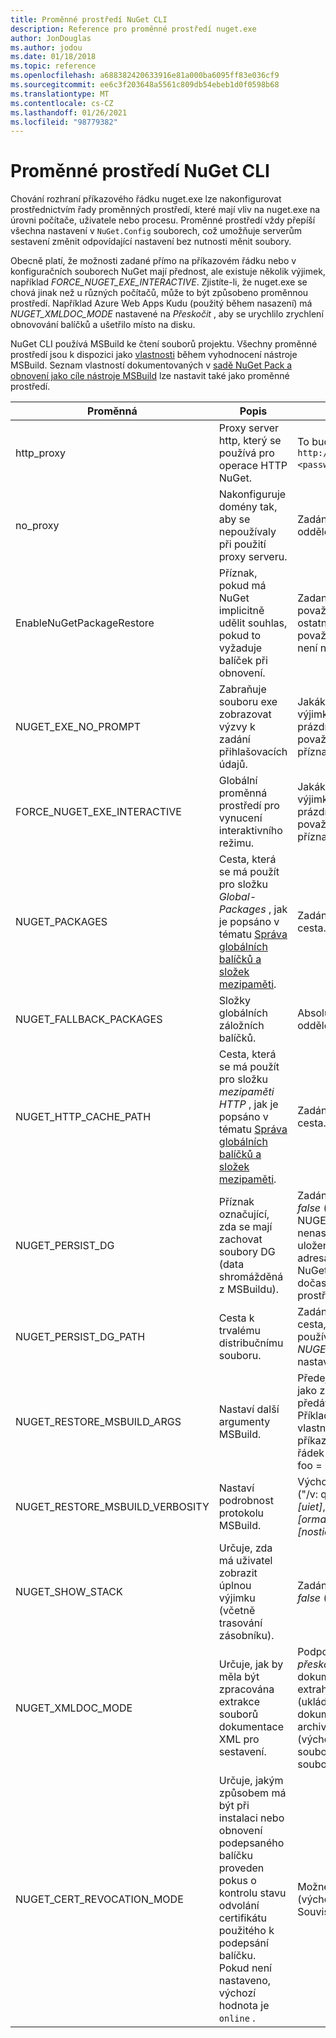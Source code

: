 ```yaml
---
title: Proměnné prostředí NuGet CLI
description: Reference pro proměnné prostředí nuget.exe
author: JonDouglas
ms.author: jodou
ms.date: 01/18/2018
ms.topic: reference
ms.openlocfilehash: a688382420633916e81a000ba6095ff83e036cf9
ms.sourcegitcommit: ee6c3f203648a5561c809db54ebeb1d0f0598b68
ms.translationtype: MT
ms.contentlocale: cs-CZ
ms.lasthandoff: 01/26/2021
ms.locfileid: "98779382"
---
```

# <a name="nuget-cli-environment-variables"></a>Proměnné prostředí NuGet CLI

Chování rozhraní příkazového řádku nuget.exe lze nakonfigurovat prostřednictvím řady proměnných prostředí, které mají vliv na nuget.exe na úrovni počítače, uživatele nebo procesu. Proměnné prostředí vždy přepíší všechna nastavení v `NuGet.Config` souborech, což umožňuje serverům sestavení změnit odpovídající nastavení bez nutnosti měnit soubory.

Obecně platí, že možnosti zadané přímo na příkazovém řádku nebo v konfiguračních souborech NuGet mají přednost, ale existuje několik výjimek, například *FORCE_NUGET_EXE_INTERACTIVE*. Zjistíte-li, že nuget.exe se chová jinak než u různých počítačů, může to být způsobeno proměnnou prostředí. Například Azure Web Apps Kudu (použitý během nasazení) má *NUGET_XMLDOC_MODE* nastavené na *Přeskočit* , aby se urychlilo zrychlení obnovování balíčků a ušetřilo místo na disku.

NuGet CLI používá MSBuild ke čtení souborů projektu. Všechny proměnné prostředí jsou k dispozici jako [vlastnosti](/visualstudio/msbuild/msbuild-command-line-reference) během vyhodnocení nástroje MSBuild.
Seznam vlastností dokumentovaných v [sadě NuGet Pack a obnovení jako cíle nástroje MSBuild](../msbuild-targets.md#restore-properties) lze nastavit také jako proměnné prostředí.

| Proměnná | Popis | Poznámky |
| --- | --- | --- |
| http_proxy | Proxy server http, který se používá pro operace HTTP NuGet. | To bude určeno jako `http://<username>:<password>@proxy.com` . |
| no_proxy | Nakonfiguruje domény tak, aby se nepoužívaly při použití proxy serveru. | Zadáno jako domény oddělené čárkou (,). |
| EnableNuGetPackageRestore | Příznak, pokud má NuGet implicitně udělit souhlas, pokud to vyžaduje balíček při obnovení. | Zadaný příznak se považuje za *true* nebo *1*, ostatní hodnota se považuje za příznak, že není nastavená. |
| NUGET_EXE_NO_PROMPT | Zabraňuje souboru exe zobrazovat výzvy k zadání přihlašovacích údajů. | Jakákoli hodnota s výjimkou null nebo prázdného řetězce bude považována za nastavenou příznakem/true. |
| FORCE_NUGET_EXE_INTERACTIVE | Globální proměnná prostředí pro vynucení interaktivního režimu. | Jakákoli hodnota s výjimkou null nebo prázdného řetězce bude považována za nastavenou příznakem/true. |
| NUGET_PACKAGES | Cesta, která se má použít pro složku *Global-Packages* , jak je popsáno v tématu [Správa globálních balíčků a složek mezipaměti](../../consume-packages/managing-the-global-packages-and-cache-folders.md). | Zadáno jako absolutní cesta. |
| NUGET_FALLBACK_PACKAGES | Složky globálních záložních balíčků. | Absolutní cesty ke složkám oddělené středníkem (;). |
| NUGET_HTTP_CACHE_PATH | Cesta, která se má použít pro složku *mezipaměti HTTP* , jak je popsáno v tématu [Správa globálních balíčků a složek mezipaměti](../../consume-packages/managing-the-global-packages-and-cache-folders.md). | Zadáno jako absolutní cesta. |
| NUGET_PERSIST_DG | Příznak označující, zda se mají zachovat soubory DG (data shromážděná z MSBuildu). | Zadáno jako *true* nebo *false* (výchozí), pokud NUGET_PERSIST_DG_PATH nenastavena, budou uloženy do dočasného adresáře (složka NuGetScratch v aktuálním dočasném adresáři prostředí). |
| NUGET_PERSIST_DG_PATH | Cesta k trvalému distribučnímu souboru. | Zadáno jako absolutní cesta, tato možnost se používá pouze v případě, *NUGET_PERSIST_DG* je nastavena na hodnotu true. |
| NUGET_RESTORE_MSBUILD_ARGS | Nastaví další argumenty MSBuild. | Předejte argumenty stejné jako způsob, jak byste je předávali msbuild.exe. Příkladem nastavení vlastnosti projektu foo z příkazového řádku na řádek hodnoty by byl/p: foo = bar. |
| NUGET_RESTORE_MSBUILD_VERBOSITY | Nastaví podrobnost protokolu MSBuild. | Výchozí hodnota je *tichá* ("/v: q"). Možné hodnoty *q [uiet]*, *m [inimal]*, *n [ormal]*, *d [etailed]* a *diag [nostic]*. |
| NUGET_SHOW_STACK | Určuje, zda má uživatel zobrazit úplnou výjimku (včetně trasování zásobníku). | Zadáno jako *true* nebo *false* (výchozí). |
| NUGET_XMLDOC_MODE | Určuje, jak by měla být zpracována extrakce souborů dokumentace XML pro sestavení. | Podporované režimy jsou *přeskočeny* (soubory dokumentace XML nejsou extrahovány), *komprimují* (ukládají soubory dokumentů XML jako archiv zip) nebo *žádné* (výchozí, považujte soubory doc XML za běžné soubory). |
| NUGET_CERT_REVOCATION_MODE | Určuje, jakým způsobem má být při instalaci nebo obnovení podepsaného balíčku proveden pokus o kontrolu stavu odvolání certifikátu použitého k podepsání balíčku. Pokud není nastaveno, výchozí hodnota je `online` .| Možné hodnoty jsou *online* (výchozí), *offline*.  Související s [NU3028](../errors-and-warnings/NU3028.md) |

